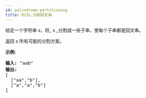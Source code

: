 ```yaml
---
id: palindrome-partitioning
title: 0131.分割回文串
---
```

给定一个字符串 _s_，将_ s _分割成一些子串，使每个子串都是回文串。

返回 _s_ 所有可能的分割方案。

**示例:**


<pre><strong>输入:</strong> &#34;aab&#34;<br/><strong>输出:</strong><br/>[<br/>  [&#34;aa&#34;,&#34;b&#34;],<br/>  [&#34;a&#34;,&#34;a&#34;,&#34;b&#34;]<br/>]</pre>

